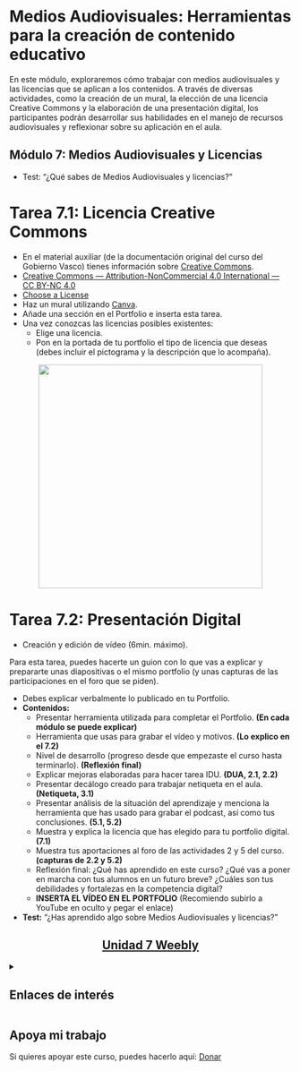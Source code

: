 # Medios Audiovisuales: Herramientas para la creación de contenido educativo
En este módulo, exploraremos cómo trabajar con medios audiovisuales y las licencias que se aplican a los contenidos. A través de diversas actividades, como la creación de un mural, la elección de una licencia Creative Commons y la elaboración de una presentación digital, los participantes podrán desarrollar sus habilidades en el manejo de recursos audiovisuales y reflexionar sobre su aplicación en el aula.

## Módulo 7: Medios Audiovisuales y Licencias
* Test: “¿Qué sabes de Medios Audiovisuales y licencias?”

# Tarea 7.1: Licencia Creative Commons
 - En el material auxiliar (de la documentación original del curso del Gobierno Vasco) tienes información sobre [Creative Commons](https://creativecommons.org/licenses/by-nc-nd/4.0/deed.es).
 - [Creative Commons — Attribution-NonCommercial 4.0 International — CC BY-NC 4.0](https://creativecommons.org/licenses/by-nc/4.0/?ref=chooser-v1)
 - [Choose a License](https://chooser-beta.creativecommons.org/)
 - Haz un mural utilizando [Canva](https://www.canva.com/es_es/).
 - Añade una sección en el Portfolio e inserta esta tarea.
 - Una vez conozcas las licencias posibles existentes:
     - Elige una licencia.
     - Pon en la portada de tu portfolio el tipo de licencia que deseas (debes incluir el pictograma y la descripción que lo acompaña).
  
<p align="center"><img src="https://www.safecreative.org/blog/es/wp-content/uploads/2023/03/tipos-de-licencias-creative-commons-1024x576.jpg" width=400px/></p>

# Tarea 7.2: Presentación Digital
* Creación y edición de vídeo (6min. máximo).

Para esta tarea, puedes hacerte un guion con lo que vas a explicar y prepararte unas diapositivas o el mismo portfolio (y unas capturas de las participaciones en el foro que se piden).

* Debes explicar verbalmente lo publicado en tu Portfolio.
* **Contenidos:**
    - Presentar herramienta utilizada para completar el Portfolio. **(En cada módulo se puede explicar)**
    - Herramienta que usas para grabar el vídeo y motivos. **(Lo explico en el 7.2)**
    - Nivel de desarrollo (progreso desde que empezaste el curso hasta terminarlo). **(Reflexión final)**
    - Explicar mejoras elaboradas para hacer tarea IDU. **(DUA, 2.1, 2.2)**
    - Presentar decálogo creado para trabajar netiqueta en el aula. **(Netiqueta, 3.1)**
    - Presentar análisis de la situación del aprendizaje y menciona la herramienta que has usado para grabar el podcast, así como tus conclusiones. **(5.1, 5.2)**
    - Muestra y explica la licencia que has elegido para tu portfolio digital. **(7.1)**
    - Muestra tus aportaciones al foro de las actividades 2 y 5 del curso. **(capturas de 2.2 y 5.2)**
    - Reflexión final: ¿Qué has aprendido en este curso? ¿Qué vas a poner en marcha con tus alumnos en un futuro breve? ¿Cuáles son tus debilidades y fortalezas en la competencia digital?
    - **INSERTA EL VÍDEO EN EL PORTFOLIO** (Recomiendo subirlo a YouTube en oculto y pegar el enlace)
* **Test:** “¿Has aprendido algo sobre Medios Audiovisuales y licencias?”

<h2 align="center"><a href="https://erikdiazfernandez.weebly.com/mediosaudiovisuales.html">Unidad 7 Weebly</a></h2>

<details><summary><h2>Enlaces de interés</h2></summary>
  <ul>
  <li><a href="https://www.canva.com/">Canva</a></li>
  <li><a href="https://www.photoroom.com/es/herramientas/eliminador-de-fondos">Photoroom</a></li>
  <li><a href="https://clipchamp.com/es/">Clipchamp</a></li>
  <li><a href="https://obsproject.com/es/download">OBS Studio</a></li>
  <li><a href="https://creativecommons.org/share-your-work/cclicenses/">Creative Commons</a></li>
  <li><a href="https://chooser-beta.creativecommons.org/">Selecciona tu licencia CC</a></li>
</ul>
</details>

## Apoya mi trabajo
Si quieres apoyar este curso, puedes hacerlo aquí: [Donar](https://paypal.me/eriksenwolf?locale.x=es_ES&country.x=ES)
